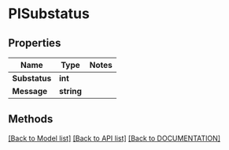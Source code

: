 # PISubstatus

## Properties
Name | Type | Notes
------------ | ------------- | -------------
**Substatus** | **int**
**Message** | **string**

## Methods
[[Back to Model list]](../../DOCUMENTATION.md#documentation-for-models) [[Back to API list]](../../DOCUMENTATION.md#documentation-for-api-endpoints) [[Back to DOCUMENTATION]](../../DOCUMENTATION.md)
